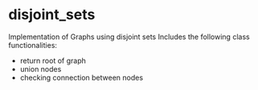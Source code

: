 # disjoint_sets
Implementation of Graphs using disjoint sets
Includes the following class functionalities:
 - return root of graph
 - union nodes
 - checking connection between nodes
